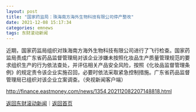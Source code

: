```yaml
---
layout: post
title: "国家药监局：珠海南方海外生物科技有限公司停产整改"
date: 2021-12-08 15:17:34
categories: emnews
tags: 东财滚动新闻
---
```


近期，国家药监局组织对珠海南方海外生物科技有限公司进行了飞行检查。国家药监局责成广东省药品监督管理局对该企业涉嫌未按照化妆品生产质量管理规范的要求组织生产的行为依法查处，并评估相关产品安全风险，按照《化妆品监督管理条例》的规定责令该企业实施召回，必要时依法采取紧急控制措施。广东省药品监督管理局已组织对该企业立案调查。（央视新闻客户端）

<http://finance.eastmoney.com/news/1354,202112082207148818.html>

[返回东财滚动新闻](//finews.withounder.com/emnews/)｜[返回首页](//finews.withounder.com/)